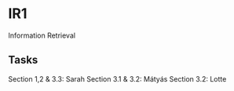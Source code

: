 # IR1
Information Retrieval

## Tasks 
Section 1,2 & 3.3: Sarah
Section 3.1 & 3.2: Mátyás
Section 3.2: Lotte 
